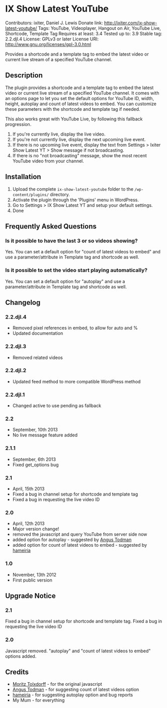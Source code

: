 # IX Show Latest YouTube

Contributors: ixiter, Daniel J. Lewis
Donate link: http://ixiter.com/ix-show-latest-youtube/
Tags: YouTube, Videoplayer, Hangout on Air, YouTube Live, Shortcode, Template Tag
Requires at least: 3.4
Tested up to: 3.9
Stable tag: 2.2.djl.4
License: GPLv3 or later
License URI: http://www.gnu.org/licenses/gpl-3.0.html

Provides a shortcode and a template tag to embed the latest video or current live stream of a specified YouTube channel.

## Description

The plugin provides a shortcode and a template tag to embed the latest video or current live stream of a specified YouTube channel.
It comes with an options page to let you set the default options for YouTube ID, width, height, autoplay and count of latest videos to embed. You can customize these parameters with the shortcode and template tag if needed.

This also works great with YouTube Live, by following this fallback progression.

1. If you're currently live, display the live video.
2. If you're not currently live, display the next upcoming live event.
3. If there is no upcoming live event, display the text from Settings > Ixiter Show Latest YT > Show message if not broadcasting.
4. If there is no "not broadcasting" message, show the most recent YouTube video from your channel.

## Installation

1. Upload the complete `ix-show-latest-youtube` folder to the `/wp-content/plugins/` directory.
2. Activate the plugin through the 'Plugins' menu in WordPress.
3. Go to Settings > IX Show Latest YT and setup your default settings.
4. Done

## Frequently Asked Questions

### Is it possible to have the last 3 or so videos showing? 

Yes. You can set a default option for "count of latest videos to embed" and use a parameter/attribute in Template tag and shortcode as well.

### Is it possible to set the video start playing automatically? 

Yes. You can set a default option for "autoplay" and use a parameter/attribute in Template tag and shortcode as well.

## Changelog

### 2.2.djl.4
* Removed pixel references in embed, to allow for auto and %
* Updated documentation

### 2.2.djl.3
* Removed related videos

### 2.2.djl.2
* Updated feed method to more compatible WordPress method

### 2.2.djl.1
* Changed active to use pending as fallback

### 2.2 
* September, 10th 2013
* No live message feature added

### 2.1.1  
* September, 6th 2013
* Fixed get_options bug

### 2.1 
* April, 15th 2013
* Fixed a bug in channel setup for shortcode and template tag
* Fixed a bug in requesting the live video ID


### 2.0 
* April, 12th 2013
* Major version change!
* removed the javascript and query YouTube from server side now
* added option for autoplay - suggested by [Angus Todman](http://wordpress.org/support/profile/angus-todman)
* added option for count of latest videos to embed - suggested by [hameiria](http://wordpress.org/support/profile/hameiria)


### 1.0 
* November, 13th 2012
* First public version


## Upgrade Notice

### 2.1 
Fixed a bug in channel setup for shortcode and template tag.
Fixed a bug in requesting the live video ID

### 2.0 
Javascript removed. "autoplay" and "count of latest videos to embed" options added.


## Credits
* [Moritz Tolxdorff](https://plus.google.com/u/0/+MoritzTolxdorff/about) - for the original javascript
* [Angus Todman](http://wordpress.org/support/profile/angus-todman) - for suggesting count of latest videos option
* [hameiria](http://wordpress.org/support/profile/hameiria) - for suggesting autoplay option and bug reports
* My Mum - for everything